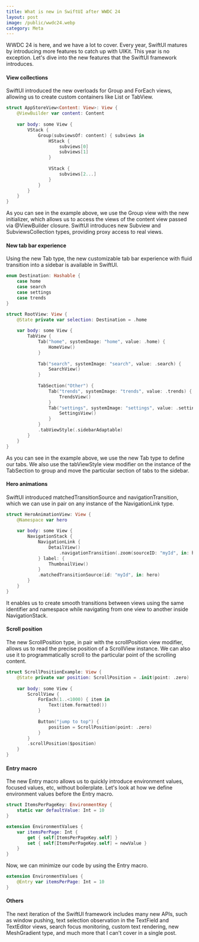 ```yaml
---
title: What is new in SwiftUI after WWDC 24
layout: post
image: /public/wwdc24.webp
category: Meta
---
```


WWDC 24 is here, and we have a lot to cover. Every year, SwiftUI matures by introducing more features to catch up with UIKit. This year is no exception. Let's dive into the new features that the SwiftUI framework introduces.

#### View collections
SwiftUI introduced the new overloads for Group and ForEach views, allowing us to create custom containers like List or TabView.

```swift
struct AppStoreView<Content: View>: View {
    @ViewBuilder var content: Content
    
    var body: some View {
        VStack {
            Group(subviewsOf: content) { subviews in
                HStack {
                    subviews[0]
                    subviews[1]
                }
                
                VStack {
                    subviews[2...]
                }
            }
        }
    }
}
```

As you can see in the example above, we use the Group view with the new initializer, which allows us to access the views of the content view passed via @ViewBuilder closure. SwiftUI introduces new Subview and SubviewsCollection types, providing proxy access to real views.

#### New tab bar experience
Using the new Tab type, the new customizable tab bar experience with fluid transition into a sidebar is available in SwiftUI.

```swift
enum Destination: Hashable {
    case home
    case search
    case settings
    case trends
}

struct RootView: View {
    @State private var selection: Destination = .home
    
    var body: some View {
        TabView {
            Tab("home", systemImage: "home", value: .home) {
                HomeView()
            }
            
            Tab("search", systemImage: "search", value: .search) {
                SearchView()
            }
            
            TabSection("Other") {
                Tab("trends", systemImage: "trends", value: .trends) {
                    TrendsView()
                }
                Tab("settings", systemImage: "settings", value: .settings) {
                    SettingsView()
                }
            }
            .tabViewStyle(.sidebarAdaptable)
        }
    }
}
```

As you can see in the example above, we use the new Tab type to define our tabs. We also use the tabViewStyle view modifier on the instance of the TabSection to group and move the particular section of tabs to the sidebar.

#### Hero animations
SwiftUI introduced matchedTransitionSource and navigationTransition, which we can use in pair on any instance of the NavigationLink type.

```swift
struct HeroAnimationView: View {
    @Namespace var hero
    
    var body: some View {
        NavigationStack {
            NavigationLink {
                DetailView()
                    .navigationTransition(.zoom(sourceID: "myId", in: hero))
            } label: {
                ThumbnailView()
            }
            .matchedTransitionSource(id: "myId", in: hero)
        }
    }
}
```

It enables us to create smooth transitions between views using the same identifier and namespace while navigating from one view to another inside NavigationStack.

#### Scroll position
The new ScrollPosition type, in pair with the scrollPosition view modifier, allows us to read the precise position of a ScrollView instance. We can also use it to programmatically scroll to the particular point of the scrolling content.

```swift
struct ScrollPositionExample: View {
    @State private var position: ScrollPosition = .init(point: .zero)
    
    var body: some View {
        ScrollView {
            ForEach(1..<1000) { item in
                Text(item.formatted())
            }
            
            Button("jump to top") {
                position = ScrollPosition(point: .zero)
            }
        }
        .scrollPosition($position)
    }
}
```

#### Entry macro
The new Entry macro allows us to quickly introduce environment values, focused values, etc, without boilerplate. Let's look at how we define environment values before the Entry macro.

```swift
struct ItemsPerPageKey: EnvironmentKey {
    static var defaultValue: Int = 10
}

extension EnvironmentValues {
    var itemsPerPage: Int {
        get { self[ItemsPerPageKey.self] }
        set { self[ItemsPerPageKey.self] = newValue }
    }
}
```

Now, we can minimize our code by using the Entry macro.

```swift
extension EnvironmentValues {
    @Entry var itemsPerPage: Int = 10
}
```

#### Others
The next iteration of the SwiftUI framework includes many new APIs, such as window pushing, text selection observation in the TextField and TextEditor views, search focus monitoring, custom text rendering, new MeshGradient type, and much more that I can't cover in a single post.
